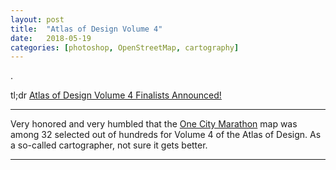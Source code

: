```yaml
---
layout: post
title:  "Atlas of Design Volume 4"
date:   2018-05-19
categories: [photoshop, OpenStreetMap, cartography]
---
```


.  

tl;dr  [Atlas of Design Volume 4 Finalists Announced!](http://atlasofdesign.org/2018/05/16/2018-finalists/)

<hr>

Very honored and very humbled that the [One City Marathon](http://jonahadkins.com/photoshop/openstreetmap/cartography/2017/02/23/one-city-marathon.html) map was among 32 selected out of hundreds for Volume 4 of the Atlas of Design. As a so-called cartographer, not sure it gets better.

<hr>
